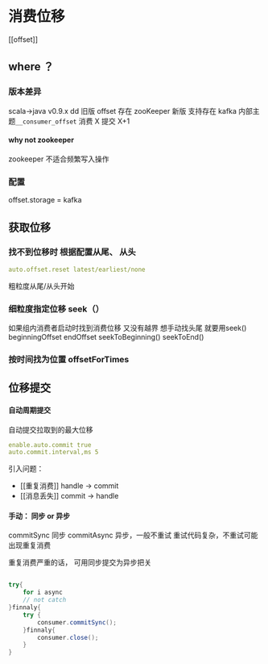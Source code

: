 # 消费位移
[[offset]]

## where ？
### 版本差异
scala->java v0.9.x dd
旧版 offset 存在 zooKeeper
新版 支持存在 kafka 内部主题`__consumer_offset`
消费 X 提交 X+1

#### why not zookeeper
zookeeper 不适合频繁写入操作

### 配置
offset.storage = kafka


## 获取位移
### 找不到位移时 根据配置从尾、 从头
```yaml
auto.offset.reset latest/earliest/none
```
粗粒度从尾/从头开始

### 细粒度指定位移 seek（）
如果组内消费者启动时找到消费位移 又没有越界
想手动找头尾 就要用seek()
beginningOffset
endOffset
seekToBeginning()
seekToEnd()

### 按时间找为位置 offsetForTimes

## 位移提交

#### 自动周期提交 
自动提交拉取到的最大位移
```yaml
enable.auto.commit true
auto.commit.interval,ms 5
```
引入问题：
 - [[重复消费]] handle -> commit
 - [[消息丢失]] commit -> handle

#### 手动： 同步 or 异步
commitSync 同步
commitAsync 异步，一般不重试 重试代码复杂，不重试可能出现重复消费

重复消费严重的话， 可用同步提交为异步把关
```java

try{
    for i async
    // not catch
}finnaly{
    try {
        consumer.commitSync();
    }finnaly{
        consumer.close();
    }
}
```
